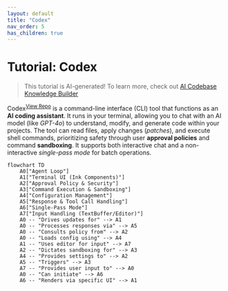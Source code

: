 ```yaml
---
layout: default
title: "Codex"
nav_order: 5
has_children: true
---
```


# Tutorial: Codex

> This tutorial is AI-generated! To learn more, check out [AI Codebase Knowledge Builder](https://github.com/The-Pocket/Tutorial-Codebase-Knowledge)

Codex<sup>[View Repo](https://github.com/openai/codex)</sup> is a command-line interface (CLI) tool that functions as an **AI coding assistant**.
It runs in your terminal, allowing you to chat with an AI model (like *GPT-4o*) to understand, modify, and generate code within your projects.
The tool can read files, apply changes (*patches*), and execute shell commands, prioritizing safety through user **approval policies** and command **sandboxing**. It supports both interactive chat and a non-interactive *single-pass mode* for batch operations.

```mermaid
flowchart TD
    A0["Agent Loop"]
    A1["Terminal UI (Ink Components)"]
    A2["Approval Policy & Security"]
    A3["Command Execution & Sandboxing"]
    A4["Configuration Management"]
    A5["Response & Tool Call Handling"]
    A6["Single-Pass Mode"]
    A7["Input Handling (TextBuffer/Editor)"]
    A0 -- "Drives updates for" --> A1
    A0 -- "Processes responses via" --> A5
    A0 -- "Consults policy from" --> A2
    A0 -- "Loads config using" --> A4
    A1 -- "Uses editor for input" --> A7
    A2 -- "Dictates sandboxing for" --> A3
    A4 -- "Provides settings to" --> A2
    A5 -- "Triggers" --> A3
    A7 -- "Provides user input to" --> A0
    A0 -- "Can initiate" --> A6
    A6 -- "Renders via specific UI" --> A1
```